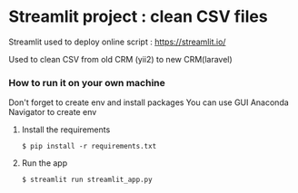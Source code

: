 # Streamlit project : clean CSV files

Streamlit used to deploy online script : https://streamlit.io/

Used to clean CSV from old CRM (yii2) to new CRM(laravel)

### How to run it on your own machine

Don't forget to create env and install packages
You can use GUI Anaconda Navigator to create env


1. Install the requirements

   ```
   $ pip install -r requirements.txt
   ```

2. Run the app

   ```
   $ streamlit run streamlit_app.py
   ```
